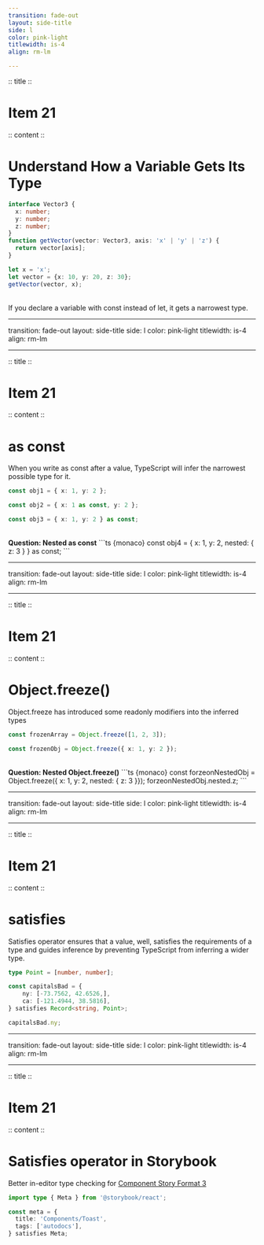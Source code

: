 ```yaml
---
transition: fade-out
layout: side-title
side: l
color: pink-light
titlewidth: is-4
align: rm-lm

---
```

:: title ::

# Item 21

:: content ::

<v-click>
<h1> Understand How a Variable Gets Its Type </h1>

```ts {monaco}
interface Vector3 {
  x: number;
  y: number;
  z: number;
}
function getVector(vector: Vector3, axis: 'x' | 'y' | 'z') {
  return vector[axis];
}

let x = 'x';
let vector = {x: 10, y: 20, z: 30};
getVector(vector, x);

```
</v-click>

<v-click>
<br>
If you declare a variable with const instead of let, it gets a narrowest type.
</v-click>

---
transition: fade-out
layout: side-title
side: l
color: pink-light
titlewidth: is-4
align: rm-lm

---
:: title ::

# Item 21

:: content ::

# as const
When you write as const after a value, TypeScript will infer the narrowest possible type for it.

```ts {monaco}
const obj1 = { x: 1, y: 2 };

const obj2 = { x: 1 as const, y: 2 };

const obj3 = { x: 1, y: 2 } as const;

```

<v-click>
<br>
<b>Question: Nested as const</b>
```ts {monaco}
const obj4 = { x: 1, y: 2, nested: { z: 3 } } as const;
```
</v-click>

---
transition: fade-out
layout: side-title
side: l
color: pink-light
titlewidth: is-4
align: rm-lm

---
:: title ::

# Item 21

:: content ::

# Object.freeze()
Object.freeze has introduced some readonly modifiers into the inferred types

```ts {monaco}
const frozenArray = Object.freeze([1, 2, 3]);

const frozenObj = Object.freeze({ x: 1, y: 2 });

```

<v-click>
<br>
<b>Question: Nested Object.freeze()</b>
```ts {monaco}
const forzeonNestedObj = Object.freeze({ x: 1, y: 2, nested: { z: 3 }});
forzeonNestedObj.nested.z;
```
</v-click>

---
transition: fade-out
layout: side-title
side: l
color: pink-light
titlewidth: is-4
align: rm-lm

---
:: title ::

# Item 21

:: content ::

# satisfies
Satisfies operator ensures that a value, well, satisfies the requirements of a type and guides inference by preventing TypeScript from inferring a wider type.

```ts {monaco}
type Point = [number, number];

const capitalsBad = {
    ny: [-73.7562, 42.6526,],
    ca: [-121.4944, 38.5816],
} satisfies Record<string, Point>;

capitalsBad.ny;
```

---
transition: fade-out
layout: side-title
side: l
color: pink-light
titlewidth: is-4
align: rm-lm

---
:: title ::

# Item 21

:: content ::

# Satisfies operator in Storybook
Better in-editor type checking for <a href="https://storybook.js.org/blog/improved-type-safety-in-storybook-7/" target="_blank">Component Story Format 3</a>


```ts {monaco}
import type { Meta } from '@storybook/react';

const meta = {
  title: 'Components/Toast',
  tags: ['autodocs'],
} satisfies Meta;
```
